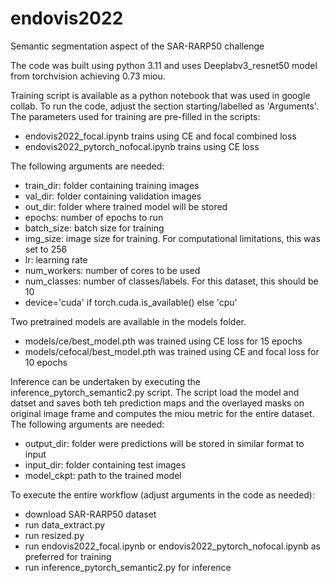 # endovis2022
Semantic segmentation aspect of the SAR-RARP50 challenge

The code was built using python 3.11 and uses Deeplabv3_resnet50 model from torchvision achieving 0.73 miou.

Training script is available as a python notebook that was used in google collab. To run the code, adjust the section starting/labelled as 'Arguments'. The parameters used for training are pre-filled in the scripts: 
- endovis2022_focal.ipynb trains using CE and focal combined loss
- endovis2022_pytorch_nofocal.ipynb trains using CE loss

The following arguments are needed:
- train_dir: folder containing training images
- val_dir: folder containing validation images
- out_dir: folder where trained model will be stored
- epochs: number of epochs to run
- batch_size: batch size for training
- img_size: image size for training. For computational limitations, this was set to 256
- lr: learning rate
- num_workers: number of cores to be used
- num_classes: number of classes/labels. For this dataset, this should be 10
- device='cuda' if torch.cuda.is_available() else 'cpu'

Two pretrained models are available in the models folder.
- models/ce/best_model.pth was trained using CE loss for 15 epochs
- models/cefocal/best_model.pth was trained using CE and focal loss for 10 epochs

Inference can be undertaken by executing the inference_pytorch_semantic2.py script. The script load the model and datset and saves both teh prediction maps and the overlayed masks on original image frame and computes the miou metric for the entire dataset. The following arguments are needed:
- output_dir: folder were predictions will be stored in similar format to input
- input_dir: folder containing test images
- model_ckpt: path to the trained model

To execute the entire workflow (adjust arguments in the code as needed):
- download SAR-RARP50 dataset
- run data_extract.py 
- run resized.py
- run endovis2022_focal.ipynb or endovis2022_pytorch_nofocal.ipynb as preferred for training
- run inference_pytorch_semantic2.py for inference